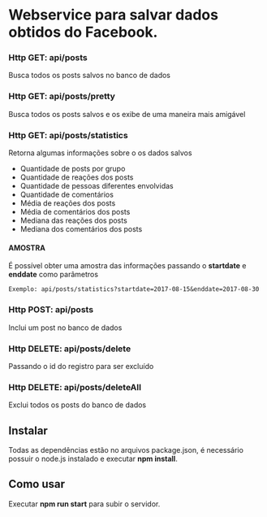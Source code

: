 
# Webservice para salvar dados obtidos do Facebook.

### Http GET: api/posts
Busca todos os posts salvos no banco de dados

### Http GET: api/posts/pretty
Busca todos os posts salvos e os exibe de uma maneira mais amigável

### Http GET: api/posts/statistics
Retorna algumas informações sobre o os dados salvos

* Quantidade de posts por grupo 
* Quantidade de reações dos posts
* Quantidade de pessoas diferentes envolvidas
* Quantidade de comentários
* Média de reações dos posts
* Média de comentários dos posts
* Mediana das reações dos posts
* Mediana dos comentários dos posts


#### AMOSTRA

É possível obter uma amostra das informações passando o **startdate** e **enddate** como parâmetros

```Exemplo: api/posts/statistics?startdate=2017-08-15&enddate=2017-08-30```


### Http POST: api/posts
Inclui um post no banco de dados


### Http DELETE: api/posts/delete
Passando o id do registro para ser excluído

### Http DELETE: api/posts/deleteAll
Exclui todos os posts do banco de dados

## Instalar

Todas as dependências estão no arquivos package.json, é necessário possuir o node.js instalado e executar **npm install**.

## Como usar

Executar **npm run start** para subir o servidor.